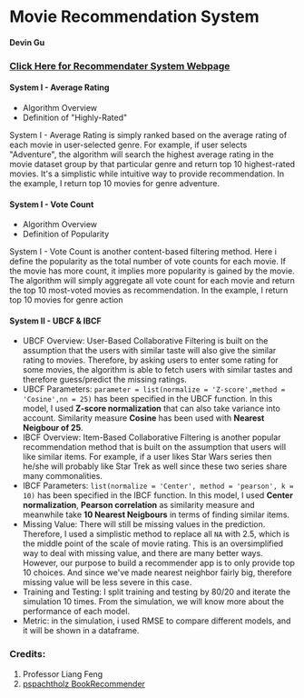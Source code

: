 # Movie Recommendation System
#### Devin Gu


### [Click Here for Recommendater System Webpage](https://recommendationsysdevin.shinyapps.io/bookrecommender/)
#### System I - Average Rating

* Algorithm Overview
* Definition of "Highly-Rated"

System I - Average Rating is simply ranked based on the average rating of each movie in user-selected genre. For example, if user selects "Adventure", the algorithm will search the highest average rating in the movie dataset group by that particular genre and return top 10 highest-rated movies. It's a simplistic while intuitive way to provide recommendation. In the example, I return top 10 movies for genre adventure. 

#### System I - Vote Count

* Algorithm Overview
* Definition of Popularity

System I - Vote Count is another content-based filtering method. Here i define the popularity as the total number of vote counts for each movie. If the movie has more count, it implies more popularity is gained by the movie. The algorithm will simply aggregate all vote count for each movie and return the top 10 most-voted movies as recommendation. In the example, I return top 10 movies for genre action 

#### System II - UBCF & IBCF

* UBCF Overview: User-Based Collaborative Filtering is built on the assumption that the users with similar taste will also give the similar rating to movies. Therefore, by asking users to enter some rating for some movies, the algorithm is able to fetch users with similar tastes and therefore guess/predict the missing ratings. 
* UBCF Parameters: `parameter = list(normalize = 'Z-score',method = 'Cosine',nn = 25)` has been specified in the UBCF function. In this model, I used **Z-score normalization** that can also take variance into account. Similarity measure **Cosine** has been used with  **Nearest Neigbour of 25**.
* IBCF Overview: Item-Based Collaborative Filtering is another popular recommendation method that is built on the assumption that users will like similar items. For example, if a user likes Star Wars series then he/she will probably like Star Trek as well since these two series share many commonalities. 
* IBCF Parameters: `list(normalize = 'Center', method = 'pearson', k = 10)` has been specified in the IBCF function. In this model, I used **Center normalization**, **Pearson correlation** as similarity measure and meanwhile take **10 Nearest Neigbours** in terms of finding similar items. 
* Missing Value: There will still be missing values in the prediction. Therefore, I used a simplistic method to replace all `NA` with 2.5, which is the middle point of the scale of movie rating. This is an oversimplified way to deal with missing value, and there are many better ways. However, our purpose to build a recommender app is to only provide top 10 choices. And since we've made nearest neighbor fairly big, therefore missing value will be less severe in this case.   
* Training and Testing: I split training and testing by 80/20 and iterate the simulation 10 times. From the simulation, we will know more about the performance of each model. 
* Metric: in the simulation, i used RMSE to compare different models, and it will be shown in a dataframe. 

### Credits:
1. Professor Liang Feng 
2. [pspachtholz BookRecommender](https://github.com/pspachtholz/BookRecommender)

